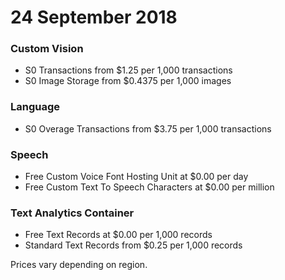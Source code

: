 # 24 September 2018

### Custom Vision
- S0 Transactions from $1.25 per 1,000 transactions
- S0 Image Storage from $0.4375 per 1,000 images

### Language
- S0 Overage Transactions from $3.75 per 1,000 transactions

### Speech
- Free Custom Voice Font Hosting Unit at $0.00 per day
- Free Custom Text To Speech Characters at $0.00 per million

### Text Analytics Container
- Free Text Records at $0.00 per 1,000 records
- Standard Text Records from $0.25 per 1,000 records

Prices vary depending on region.